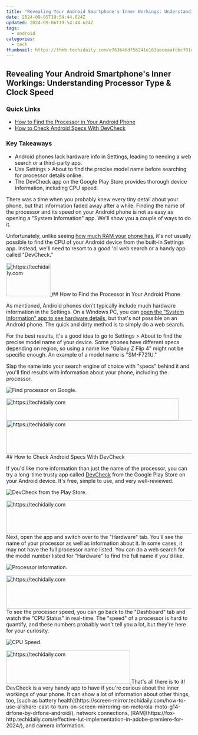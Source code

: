 ```yaml
---
title: "Revealing Your Android Smartphone's Inner Workings: Understanding Processor Type & Clock Speed"
date: 2024-09-05T19:54:44.624Z
updated: 2024-09-06T19:54:44.624Z
tags:
  - android
categories:
  - tech
thumbnail: https://thmb.techidaily.com/e763646df56241e163aeceaafcbcf01e71b694cfa53e5f00bb7e352c2dad15fc.jpg
---
```


## Revealing Your Android Smartphone's Inner Workings: Understanding Processor Type & Clock Speed

### Quick Links

* [How to Find the Processor in Your Android Phone](https://facebook-clips.techidaily.com/new-in-2024-mastering-facebook-page-visibility-key-techniques/)
* [How to Check Android Specs With DevCheck](https://unlock-android.techidaily.com/in-2024-how-to-enable-usb-debugging-on-a-locked-xiaomi-redmi-a2plus-phone-by-drfone-android/)

### Key Takeaways

* Android phones lack hardware info in Settings, leading to needing a web search or a third-party app.
* Use Settings > About to find the precise model name before searching for processor details online.
* The DevCheck app on the Google Play Store provides thorough device information, including CPU speed.

 There was a time when you probably knew every tiny detail about your phone, but that information faded away after a while. Finding the name of the processor and its speed on your Android phone is not as easy as opening a "System Information" app. We'll show you a couple of ways to do it.

 Unfortunately, unlike seeing [how much RAM your phone has](https://fox-http.techidaily.com/effective-lut-implementation-in-adobe-premiere-for-2024/), it's not usually possible to find the CPU of your Android device from the built-in Settings app. Instead, we'll need to resort to a good 'ol web search or a handy app called "DevCheck."

<!-- affiliate ads begin -->
<a href="https://aligracehair.sjv.io/c/5597632/2135406/19272" target="_top" id="2135406">
  <img src="//a.impactradius-go.com/display-ad/19272-2135406" border="0" alt="https://techidaily.com" width="120" height="90"/>
</a>
<img height="0" width="0" src="https://aligracehair.sjv.io/i/5597632/2135406/19272" style="position:absolute;visibility:hidden;" border="0" />
<!-- affiliate ads end -->
##  How to Find the Processor in Your Android Phone

 As mentioned, Android phones don't typically include much hardware information in the Settings. On a Windows PC, you can [open the "System Information" app to see hardware details](https://tech-revival.techidaily.com/choosing-the-right-chatgpt-option-web-browser-interface-vs-plugin-based-solutions/), but that's not possible on an Android phone. The quick and dirty method is to simply do a web search.

 For the best results, it's a good idea to go to Settings > About to find the precise model name of your device. Some phones have different specs depending on region, so using a name like "Galaxy Z Flip 4" might not be specific enough. An example of a model name is "SM-F721U."

 Slap the name into your search engine of choice with "specs" behind it and you'll find results with information about your phone, including the processor.

![Find processor on Google.](https://static1.howtogeekimages.com/wordpress/wp-content/uploads/2024/05/2024-05-08_16-51-41.png) 

<!-- affiliate ads begin -->
<a href="https://aligracehair.sjv.io/c/5597632/2135418/19272" target="_top" id="2135418">
  <img src="//a.impactradius-go.com/display-ad/19272-2135418" border="0" alt="https://techidaily.com" width="468" height="60"/>
</a>
<img height="0" width="0" src="https://aligracehair.sjv.io/i/5597632/2135418/19272" style="position:absolute;visibility:hidden;" border="0" />
<!-- affiliate ads end -->
<!-- affiliate ads begin -->
<a href="https://aidotcom.pxf.io/c/5597632/2134500/19576" target="_top" id="2134500">
  <img src="//a.impactradius-go.com/display-ad/19576-2134500" border="0" alt="https://techidaily.com" width="600" height="90"/>
</a>
<img height="0" width="0" src="https://aidotcom.pxf.io/i/5597632/2134500/19576" style="position:absolute;visibility:hidden;" border="0" />
<!-- affiliate ads end -->
##  How to Check Android Specs With DevCheck

 If you'd like more information than just the name of the processor, you can try a long-time trusty app called [DevCheck](https://www.anrdoezrs.net/links/3607085/type/dlg/sid/UUhtgUeUpU207674/https://play.google.com/store/apps/details?id=flar2.devcheck&hl=en%5FUS&gl=US) from the Google Play Store on your Android device. It's free, simple to use, and very well-reviewed.

![DevCheck from the Play Store.](https://static1.howtogeekimages.com/wordpress/wp-content/uploads/2024/05/screenshot_20240508-165317.png) 

<!-- affiliate ads begin -->
<a href="https://ephamedtechinc.pxf.io/c/5597632/2123512/26400" target="_top" id="2123512">
  <img src="//a.impactradius-go.com/display-ad/26400-2123512" border="0" alt="https://techidaily.com" width="728" height="90"/>
</a>
<img height="0" width="0" src="https://ephamedtechinc.pxf.io/i/5597632/2123512/26400" style="position:absolute;visibility:hidden;" border="0" />
<!-- affiliate ads end -->
 Next, open the app and switch over to the "Hardware" tab. You'll see the name of your processor as well as information about it. In some cases, it may not have the full processor name listed. You can do a web search for the model number listed for "Hardware" to find the full name if you'd like.

![Processor information.](https://static1.howtogeekimages.com/wordpress/wp-content/uploads/2024/05/screenshot_20240508-165402.png) 

<!-- affiliate ads begin -->
<a href="https://unicoeye.pxf.io/c/5597632/2134229/18498" target="_top" id="2134229">
  <img src="//a.impactradius-go.com/display-ad/18498-2134229" border="0" alt="https://techidaily.com" width="728" height="90"/>
</a>
<img height="0" width="0" src="https://unicoeye.pxf.io/i/5597632/2134229/18498" style="position:absolute;visibility:hidden;" border="0" />
<!-- affiliate ads end -->
 To see the processor speed, you can go back to the "Dashboard" tab and watch the "CPU Status" in real-time. The "speed" of a processor is hard to quantify, and these numbers probably won't tell you a lot, but they're here for your curiosity.

![CPU Speed.](https://static1.howtogeekimages.com/wordpress/wp-content/uploads/2024/05/screenshot_20240508-165428.png) 

<!-- affiliate ads begin -->
<a href="https://aligracehair.sjv.io/c/5597632/2135402/19272" target="_top" id="2135402">
  <img src="//a.impactradius-go.com/display-ad/19272-2135402" border="0" alt="https://techidaily.com" width="336" height="90"/>
</a>
<img height="0" width="0" src="https://aligracehair.sjv.io/i/5597632/2135402/19272" style="position:absolute;visibility:hidden;" border="0" />
<!-- affiliate ads end -->
 That's all there is to it! DevCheck is a very handy app to have if you're curious about the inner workings of your phone. It can show a lot of information about other things, too, [such as battery health](https://screen-mirror.techidaily.com/how-to-use-allshare-cast-to-turn-on-screen-mirroring-on-motorola-moto-g14-drfone-by-drfone-android/), network connections, [RAM](https://fox-http.techidaily.com/effective-lut-implementation-in-adobe-premiere-for-2024/), and camera information.

<ins class="adsbygoogle"
     style="display:block"
     data-ad-format="autorelaxed"
     data-ad-client="ca-pub-7571918770474297"
     data-ad-slot="1223367746"></ins>



<ins class="adsbygoogle"
     style="display:block"
     data-ad-client="ca-pub-7571918770474297"
     data-ad-slot="8358498916"
     data-ad-format="auto"
     data-full-width-responsive="true"></ins>


